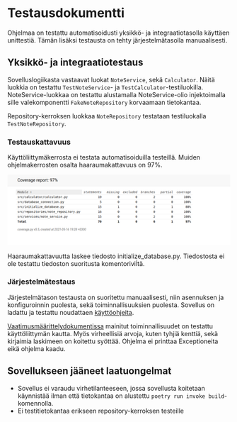 # Testausdokumentti

Ohjelmaa on testattu automatisoidusti yksikkö- ja integraatiotasolla käyttäen unittestiä. Tämän lisäksi testausta on tehty järjestelmätasolla manuaalisesti.

## Yksikkö- ja integraatiotestaus

Sovelluslogiikasta vastaavat luokat `NoteService`, sekä `Calculator`. Näitä luokkia on testattu `TestNoteService`- ja `TestCalculator`-testiluokilla. NoteService-luokkaa on testattu alustamalla NoteService-olio injektoimalla sille valekomponentti `FakeNoteRepository` korvaamaan tietokantaa.

Repository-kerroksen luokkaa `NoteRepository` testataan testiluokalla `TestNoteRepository`.

### Testauskattavuus

Käyttöliittymäkerrosta ei testata automatisoiduilla testeillä. Muiden ohjelmakerrosten osalta haaraumakattavuus on 97%.

![Haaraumakattavuus](kuvat/haaraumakattavuus.png)

Haaraumakattavuutta laskee tiedosto initialize_database.py. Tiedostosta ei ole testattu tiedoston suoritusta komentoriviĺtä. 

### Järjestelmätestaus

Järjestelmätason testausta on suoritettu manuaalisesti, niin asennuksen ja konfiguroinnin puolesta, sekä toiminnallisuuksien puolesta. Sovellus on ladattu ja testattu noudattaen [käyttöohjeita](./kayttoohje.md).

[Vaatimusmäärittelydokumentissa](./vaatimusmaarittely.md) mainitut toiminnallisuudet on testattu käyttöliittymän kautta. Myös virheellisiä arvoja, kuten tyhjiä kenttiä, sekä kirjaimia laskimeen on koitettu syöttää. Ohjelma ei printtaa Exceptioneita eikä ohjelma kaadu.

## Sovellukseen jääneet laatuongelmat

- Sovellus ei varaudu virhetilanteeseen, jossa sovellusta koitetaan käynnistää ilman että tietokantaa on alustettu `poetry run invoke build`-komennolla.
- Ei testitietokantaa erikseen repository-kerroksen testeille

